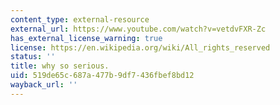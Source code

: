 ```yaml
---
content_type: external-resource
external_url: https://www.youtube.com/watch?v=vetdvFXR-Zc
has_external_license_warning: true
license: https://en.wikipedia.org/wiki/All_rights_reserved
status: ''
title: why so serious.
uid: 519de65c-687a-477b-9df7-436fbef8bd12
wayback_url: ''
---
```

